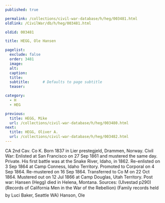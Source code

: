 ```yaml
---
published: true

permalink: /collections/civil-war-database/h/heg/003481.html
oldlink: /CivilWar/db/h/heg/003481.html

oldid: 003481

title: HEGG, Ole Hansen

pagelist:
  exclude: false
  order: 3481
  image: 
  alt:
  caption:
  title:
  subtitle:      # Defaults to page subtitle
  teaser:

category: 
  - H 
  - HEG

previous:
  title: HEGG, Mike
  url: /collections/civil-war-database/h/heg/003480.html  
next:
  title: HEGG, Oliver A.
  url: /collections/civil-war-database/h/heg/003482.html   
---
```

CA 2nd Cav. Co K. Born 1837 in Lier prestegjeld, Drammen, Norway. Civil War: Enlisted at San Francisco on 27 Sep 1861 and mustered the same day. Private. His first battle was at the Snake River, Idaho, in 1862. Re-enlisted on 3 Sep 1864 at Camp Conness, Idaho Territory. Promoted to Corporal on 4 Sep 1864. Re-mustered on 16 Sep 1864. Transferred to Co M on 22 Oct 1864. Mustered out on 12 Jul 1866 at Camp Douglas, Utah Territory. Post war: Hansen (Hegg) died in Helena, Montana. Sources: (Ulvestad p290) (&#147;Records of California Men in the War of the Rebellion&#148;) (Family records held by Luci Baker, Seattle WA) &#147;Hanson, Ole&#148;